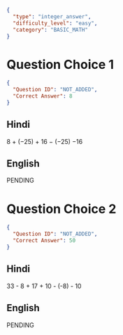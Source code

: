 ```json
{
  "type": "integer_answer",
  "difficulty_level": "easy",
  "category": "BASIC_MATH"
}
```

# Question Choice 1
```json
{
  "Question ID": "NOT_ADDED",
  "Correct Answer": 8
}
```

## Hindi
8 + (−25) + 16 − (−25) −16

## English
PENDING

# Question Choice 2
```json
{
  "Question ID": "NOT_ADDED",
  "Correct Answer": 50
}
```

## Hindi
33 - 8 + 17 + 10 - (-8) - 10

## English
PENDING
